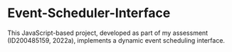 # Event-Scheduler-Interface
This JavaScript-based project, developed as part of my assessment (ID200485159, 2022a), implements a dynamic event scheduling interface. 
